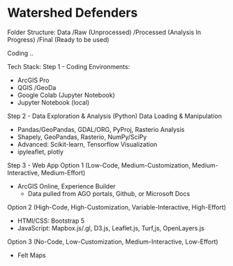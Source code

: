 # Watershed Defenders

Folder Structure:
Data
/Raw (Unprocessed)
/Processed (Analysis In Progress)
/Final (Ready to be used)

Coding
..

Tech Stack:
Step 1 - Coding Environments:
* ArcGIS Pro
* QGIS /GeoDa
* Google Colab (Jupyter Notebook)
* Jupyter Notebook (local)

Step 2 - Data Exploration & Analysis (Python)
Data Loading & Manipulation
* Pandas/GeoPandas, GDAL/ORG, PyProj, Rasterio
Analysis
* Shapely, GeoPandas, Rasterio, NumPy/SciPy
* Advanced: Scikit-learn, Tensorflow
Visualization
* ipyleaflet, plotly

Step 3 - Web App
Option 1 (Low-Code, Medium-Customization, Medium-Interactive, Medium-Effort)
* ArcGIS Online, Experience Builder
    * Data pulled from AGO portals, Github, or Microsoft Docs

Option 2 (High-Code, High-Customization, Variable-Interactive, High-Effort)
* HTMl/CSS: Bootstrap 5
* JavaScript: Mapbox.js/.gl, D3.js, Leaflet.js, Turf,js, OpenLayers.js

Option 3 (No-Code, Low-Customization, Medium-Interactive, Low-Effort)
* Felt Maps